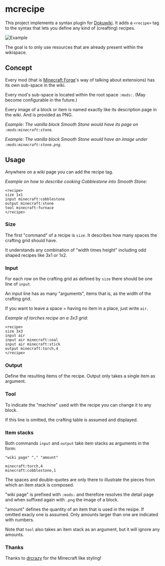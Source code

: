 # mcrecipe

This project implements a syntax plugin for [Dokuwiki](https://www.dokuwiki.org/plugins).
It adds a `<recipe>` tag to the syntax that lets you define any kind of (creafting) recipes.

![Example](https://raw.githubusercontent.com/wiki/cryxli/mcrecipe/images/recipe_ex_01.png)

The goal is to only use resources that are already present within the wikispace.

## Concept

Every mod (that is [Minecraft Forge](http://www.minecraftforge.net/)'s way of talking about extensions) has its own sub-space in the wiki.

Every mod's sub-space is located within the root space `:mods:`. (May become configurable in the future.)

Every image of a block or item is named exactly like its description page in the wiki. And is provided as PNG.

*Example: The vanilla block Smooth Stone would have its page on `:mods:minecraft:stone`.*

*Example: The vanilla block Smooth Stone would have an image under `:mods:minecraft:stone.png`.*

## Usage

Anywhere on a wiki page you can add the recipe tag.

*Example on how to describe cooking Cobblestone into Smooth Stone:*

```
<recipe>
size 1x1
input minecraft:cobblestone
output minecraft:stone
tool minecraft:furnace
</recipe>
```

### Size

The first "command" of a recipe is `size`. It describes how many spaces the crafting grid should have.

It understands any combination of "width times height" including odd shaped recipes like 3x1 or 1x2.

### Input

For each row on the crafting grid as defined by `size` there should be one line of `input`.

An input line has as many "arguments", items that is, as the width of the crafting grid. 

If you want to leave a space = having no item in a place, just write `air`.

*Example of torches recipe an a 3x3 grid:*

```
<recipe>
size 3x3
input air
input air minecraft:coal
input air minecraft:stick
output minecraft:torch,4
</recipe>
```

### Output

Define the resulting items of the recipe. Output only takes a single item as argument.

### Tool

To indicate the "machine" used with the recipe you can change it to any block.

If this line is omitted, the crafting table is assumed and displayed.

### Item stacks

Both commands `input` and `output` take item stacks as arguments in the form:

```
"wiki page" "," "amount"

minecraft:torch,4
minecraft:cobblestone,1
```

The spaces and double-quotes are only there to illustrate the pieces from which an item stack is composed.

"wiki page" is prefixed with `:mods:` and therefore resolves the detail page and when suffixed again with `.png` the image of a block.

"amount" defines the quantity of an item that is used in the resipe. If omitted exacly one is assumed.
Only amounts larger than one are indicated with numbers.

Note that `tool` also takes an item stack as an argument, but it will ignore any amounts.

### Thanks

Thanks to [drcrazy](https://github.com/drcrazy) for the Minecraft like styling!

